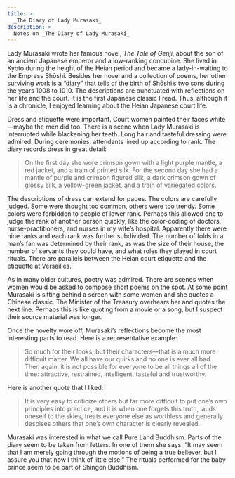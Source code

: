 ```yaml
---
title: >
  _The Diary of Lady Murasaki_
description: >
  Notes on _The Diary of Lady Murasaki_
---
```


Lady Murasaki wrote her famous novel, _The Tale of Genji_, about the son of an ancient Japanese emperor and a low-ranking concubine. She lived in Kyoto during the height of the Heian period and became a lady-in-waiting to the Empress Shōshi. Besides her novel and a collection of poems, her other surviving work is a “diary” that tells of the birth of Shōshi’s two sons during the years 1008 to 1010. The descriptions are punctuated with reflections on her life and the court. It is the first Japanese classic I read. Thus, although it is a chronicle, I enjoyed learning about the Heian Japanese court life.

Dress and etiquette were important. Court women painted their faces white—maybe the men did too. There is a scene when Lady Murasaki is interrupted while blackening her teeth. Long hair and tasteful dressing were admired. During ceremonies, attendants lined up according to rank. The diary records dress in great detail:

<blockquote>
<p>On the first day she wore crimson gown with a light purple mantle, a red jacket, and a train of printed silk. For the second day she had a mantle of purple and crimson figured silk, a dark crimson gown of glossy silk, a yellow-green jacket, and a train of variegated colors.</p>
</blockquote>

The descriptions of dress can extend for pages. The colors are carefully judged. Some were thought too common, others were too trendy. Some colors were forbidden to people of lower rank. Perhaps this allowed one to judge the rank of another person quickly, like the color-coding of doctors, nurse-practitioners, and nurses in my wife’s hospital. Apparently there were nine ranks and each rank was further subdivided. The number of folds in a man’s fan was determined by their rank, as was the size of their house, the number of servants they could have, and what roles they played in court rituals. There are parallels between the Heian court etiquette and the etiquette at Versailles.

As in many older cultures, poetry was admired. There are scenes when women would be asked to compose short poems on the spot. At some point Murasaki is sitting behind a screen with some women and she quotes a Chinese classic. The Minister of the Treasury overhears her and quotes the next line. Perhaps this is like quoting from a movie or a song, but I suspect their source material was longer.

Once the novelty wore off, Murasaki’s reflections become the most interesting parts to read. Here is a representative example:

<blockquote>
<p>So much for their looks; but their characters—that is a much more difficult matter. We all have our quirks and no one is ever all bad. Then again, it is not possible for everyone to be all things all of the time: attractive, restrained, intelligent, tasteful and trustworthy.</p>
</blockquote>

Here is another quote that I liked:

<blockquote>
<p>It is very easy to criticize others but far more difficult to put one’s own principles into practice, and it is when one forgets this truth, lauds oneself to the skies, treats everyone else as worthless and generally despises others that one’s own character is clearly revealed.</p>
</blockquote>

Murasaki was interested in what we call Pure Land Buddhism. Parts of the diary seem to be taken from letters. In one of them she says: “It may seem that I am merely going through the motions of being a true believer, but I assure you that now I think of little else.” The rituals performed for the baby prince seem to be part of Shingon Buddhism.

